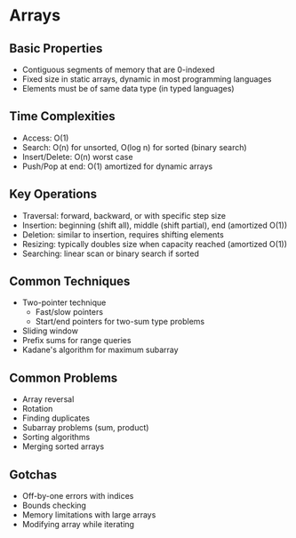 # Arrays

## Basic Properties
- Contiguous segments of memory that are 0-indexed
- Fixed size in static arrays, dynamic in most programming languages
- Elements must be of same data type (in typed languages)

## Time Complexities
- Access: O(1)
- Search: O(n) for unsorted, O(log n) for sorted (binary search)
- Insert/Delete: O(n) worst case
- Push/Pop at end: O(1) amortized for dynamic arrays

## Key Operations
- Traversal: forward, backward, or with specific step size
- Insertion: beginning (shift all), middle (shift partial), end (amortized O(1))
- Deletion: similar to insertion, requires shifting elements
- Resizing: typically doubles size when capacity reached (amortized O(1))
- Searching: linear scan or binary search if sorted

## Common Techniques
- Two-pointer technique
  - Fast/slow pointers
  - Start/end pointers for two-sum type problems
- Sliding window
- Prefix sums for range queries
- Kadane's algorithm for maximum subarray

## Common Problems
- Array reversal
- Rotation
- Finding duplicates
- Subarray problems (sum, product)
- Sorting algorithms
- Merging sorted arrays

## Gotchas
- Off-by-one errors with indices
- Bounds checking
- Memory limitations with large arrays
- Modifying array while iterating